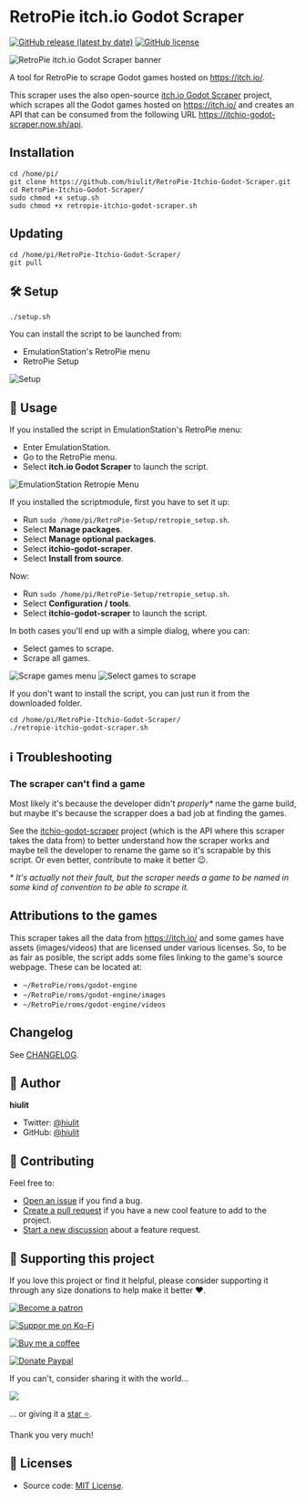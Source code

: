 # RetroPie itch.io Godot Scraper

[![GitHub release (latest by date)](https://img.shields.io/github/v/release/hiulit/RetroPie-Itchio-Godot-Scraper?style=flat-square)](https://github.com/hiulit/RetroPie-Itchio-Godot-Scraper/releases)
[![GitHub license](https://img.shields.io/github/license/hiulit/RetroPie-Itchio-Godot-Scraper?style=flat-square)](https://github.com/hiulit/RetroPie-Itchio-Godot-Scraper/blob/master/LICENSE)

![RetroPie itch.io Godot Scraper banner](retropie-itchio-godot-scraper-banner.jpg)

A tool for RetroPie to scrape Godot games hosted on https://itch.io/.

This scraper uses the also open-source [itch.io Godot Scraper](https://github.com/hiulit/itchio-godot-scraper) project, which scrapes all the Godot games hosted on  https://itch.io/ and creates an API that can be consumed from the following URL https://itchio-godot-scraper.now.sh/api.

## Installation

```
cd /home/pi/
git clone https://github.com/hiulit/RetroPie-Itchio-Godot-Scraper.git
cd RetroPie-Itchio-Godot-Scraper/
sudo chmod +x setup.sh
sudo chmod +x retropie-itchio-godot-scraper.sh
```

## Updating

```
cd /home/pi/RetroPie-Itchio-Godot-Scraper/
git pull
```

## 🛠️ Setup

```
./setup.sh
```
You can install the script to be launched from:

* EmulationStation's RetroPie menu
* RetroPie Setup

![Setup](examples/setup.jpg)

## 🚀 Usage

If you installed the script in EmulationStation's RetroPie menu:

* Enter EmulationStation.
* Go to the RetroPie menu.
* Select **itch.io Godot Scraper** to launch the script.

![EmulationStation Retropie Menu](examples/emulationstation-retropie-menu.png)


If you installed the scriptmodule, first you have to set it up:

* Run `sudo /home/pi/RetroPie-Setup/retropie_setup.sh`.
* Select **Manage packages**.
* Select **Manage optional packages**.
* Select **itchio-godot-scraper**.
* Select **Install from source**.

Now:

* Run `sudo /home/pi/RetroPie-Setup/retropie_setup.sh`.
* Select **Configuration / tools**.
* Select **itchio-godot-scraper** to launch the script.

In both cases you'll end up with a simple dialog, where you can:

* Select games to scrape.
* Scrape all games.

![Scrape games menu](examples/scrape-games-menu.jpg)
![Select games to scrape](examples/select-games-to-scrape.jpg)

If you don't want to install the script, you can just run it from the downloaded folder.

```
cd /home/pi/RetroPie-Itchio-Godot-Scraper/
./retropie-itchio-godot-scraper.sh
```

## ℹ️ Troubleshooting

### The scraper can't find a game

Most likely it's because the developer didn't *properly\** name the game build, but maybe it's because the scrapper does a bad job at finding the games.

See the [itchio-godot-scraper](https://github.com/hiulit/itchio-godot-scraper) project (which is the API where this scraper takes the data from) to better understand how the scraper works and maybe tell the developer to rename the game so it's scrapable by this script. Or even better, contribute to make it better 😉.

*\* It's actually not their fault, but the scraper needs a game to be named in some kind of convention to be able to scrape it.*

## Attributions to the games

This scraper takes all the data from https://itch.io/ and some games have assets (images/videos) that are licensed under various licenses. So, to be as fair as posible, the script adds some files linking to the game's source webpage. These can be located at:

* `~/RetroPie/roms/godot-engine`
* `~/RetroPie/roms/godot-engine/images`
* `~/RetroPie/roms/godot-engine/videos`

## Changelog

See [CHANGELOG](/CHANGELOG.md).

## 👤 Author

**hiulit**

- Twitter: [@hiulit](https://twitter.com/hiulit)
- GitHub: [@hiulit](https://github.com/hiulit)

## 🤝 Contributing

Feel free to:

- [Open an issue](https://github.com/hiulit/cross-compile-godot-raspberry-pi/issues) if you find a bug.
- [Create a pull request](https://github.com/hiulit/cross-compile-godot-raspberry-pi/pulls) if you have a new cool feature to add to the project.
- [Start a new discussion](https://github.com/hiulit/cross-compile-godot-raspberry-pi/discussions) about a feature request.

## 🙌 Supporting this project

If you love this project or find it helpful, please consider supporting it through any size donations to help make it better ❤️.

[![Become a patron](https://img.shields.io/badge/Become_a_patron-ff424d?logo=Patreon&style=for-the-badge&logoColor=white)](https://www.patreon.com/hiulit)

[![Suppor me on Ko-Fi](https://img.shields.io/badge/Support_me_on_Ko--fi-F16061?logo=Ko-fi&style=for-the-badge&logoColor=white)](https://ko-fi.com/F2F7136ND)

[![Buy me a coffee](https://img.shields.io/badge/Buy_me_a_coffee-FFDD00?logo=buy-me-a-coffee&style=for-the-badge&logoColor=black)](https://www.buymeacoffee.com/hiulit)

[![Donate Paypal](https://img.shields.io/badge/PayPal-00457C?logo=PayPal&style=for-the-badge&label=Donate)](https://www.paypal.com/paypalme/hiulit)

If you can't, consider sharing it with the world...

[![](https://img.shields.io/badge/Share_on_Twitter-1DA1F2?style=for-the-badge&logo=twitter&logoColor=white)](https://twitter.com/intent/tweet?url=https%3A%2F%2Fgithub.com%2Fhiulit%2Fcross-compile-godot-raspberry-pi&text=Cross-compile+Godot+binaries+for+the+Raspberry+Pi%3A%0D%0AA+script+to+easily+cross-compile+Godot+binaries+for+the+Raspberry+Pi+from+Linux+x86_64+by+%40hiulit)

... or giving it a [star ⭐️](https://github.com/hiulit/cross-compile-godot-raspberry-pi/stargazers).

Thank you very much!

## 📝 Licenses

- Source code: [MIT License](/LICENSE).
